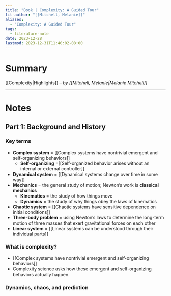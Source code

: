 ```yaml
---
title: "Book | Complexity: A Guided Tour"
lit-author: "[[Mitchell, Melanie]]"
aliases:
  - "Complexity: A Guided Tour"
tags:
  - literature-note
date: 2023-12-28
lastmod: 2023-12-31T11:40:02-08:00
---
```

# Summary

[[Complexity|Highlights]] – *by [[Mitchell, Melanie|Melanie Mitchell]]*

---
# Notes

## Part 1: Background and History

### Key terms
- **Complex system** = [[Complex systems have nontrivial emergent and self-organizing behaviors]]
	- **Self-organizing** =[[Self-organized behavior arises without an internal or external controller]]
- **Dynamical system** = [[Dynamical systems change over time in some way]]
- **Mechanics** = the general study of motion; Newton’s work is **classical mechanics**
	- **Kinematics** = the study of how things move
	- **Dynamics** = the study of why things obey the laws of kinematics
- **Chaotic system** = [[Chaotic systems have sensitive dependence on initial conditions]]
- **Three-body problem** = using Newton’s laws to determine the long-term motion of three masses that exert gravitational forces on each other
- **Linear system** = [[Linear systems can be understood through their individual parts]]

### What is complexity?
- [[Complex systems have nontrivial emergent and self-organizing behaviors]]
- Complexity science asks how these emergent and self-organizing behaviors actually happen.

### Dynamics, chaos, and prediction
